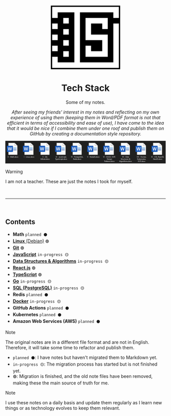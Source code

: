 <p align="center">
  <img src="logo.png" height="200">
</p>

<h1 align="center">Tech Stack</h1>

<p align="center">
  Some of my notes.
</p>

<p align="center" >
  <em>
    After seeing my friends' interest in my notes and reflecting on my own experience of using them (keeping them in Word/PDF format is not that efficient in terms of accessibility and ease of use), I have come to the idea that it would be nice if I combine them under one roof and publish them on GitHub by creating a documentation style repository.
  </em>
</p>

<p align="center">
  <img src="./my-notes.png" height="auto">
</p>

> [!WARNING]
> I am not a teacher. These are just the notes I took for myself.

<br>
<hr>
<br>

## Contents

- **Math** `planned ⚫`
- [**Linux** (Debian)](./linux/README.md) `🟢`
- [**Git**](./git/README.md) `🟢`
- [**JavaScript**](./js/README.md) `in-progress 🟡`
- [**Data Structures & Algorithms**](./dsa/README.md) `in-progress 🟡`
- [**React.js**](./react/README.md) `🟢`
- [**TypeScript**](./ts/README.md) `🟢`
- [**Go**](./go/README.md) `in-progress 🟡`
- [**SQL (PostgreSQL)**](./sql/README.md) `in-progress 🟡`
- **Redis** `planned ⚫`
- [**Docker**](./docker/README.md) `in-progress 🟡`
- **GitHub Actions** `planned ⚫`
- **Kubernetes** `planned ⚫`
- **Amazon Web Services (AWS)** `planned ⚫`

> [!NOTE]
> The original notes are in a different file format and are not in English. Therefore, it will take some time to refactor and publish them.
>
> - `planned ⚫`: I have notes but haven't migrated them to Markdown yet.
> - `in-progress 🟡`: The migration process has started but is not finished yet.
> - `🟢`: Migration is finished, and the old note files have been removed, making these the main source of truth for me.

> [!NOTE]
> I use these notes on a daily basis and update them regularly as I learn new things or as technology evolves to keep them relevant.
